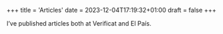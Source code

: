 +++
title = 'Articles'
date = 2023-12-04T17:19:32+01:00
draft = false
+++

I’ve published articles both at Verificat and El País.

